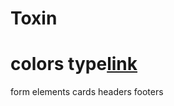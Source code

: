 # Toxin

# colors type[link](https://anareony.github.io/Toxin/dist/colors-type.html)
form elements
cards
headers footers
